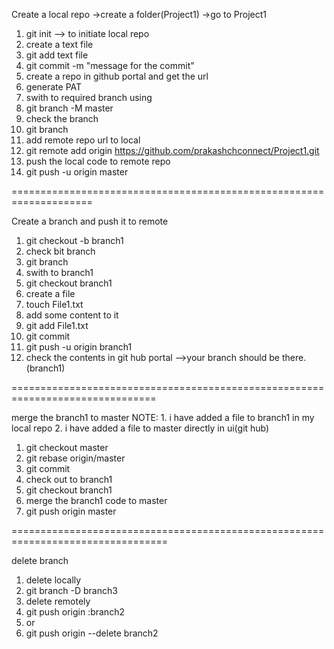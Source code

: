 Create a local repo
->create a folder(Project1)
->go to Project1
1. git init --> to initiate local repo
2. create a text file
3. git add text file
4. git commit -m "message for the commit"
5. create a repo in github portal and get the url
6. generate PAT
7. swith to required branch using
8. git branch -M master
9. check the branch
10. git branch
11. add remote repo url to local
12. git remote add origin https://github.com/prakashchconnect/Project1.git
13. push the local code to remote repo
14. git push -u origin master

====================================================================

Create a branch and push it to remote
1. git checkout -b branch1
2. check bit branch
3. git branch
4. swith to branch1
5. git checkout branch1
6. create a file
7. touch File1.txt
8. add some content to it
9. git add File1.txt
10. git commit
11. git push -u origin branch1
12. check the contents in git hub portal -->your branch should be there.(branch1)

===============================================================================

merge the branch1 to master
NOTE: 1. i have added a file to branch1 in my local repo
2. i have added a file to master directly in ui(git hub)

1. git checkout master
2. git rebase origin/master
3. git commit
4. check out to branch1
5. git checkout branch1
6. merge the branch1 code to master
7. git push origin master

=================================================================================

delete branch
1. delete locally
2. git branch -D branch3
3. delete remotely
4. git push origin :branch2
5. or
6. git push origin --delete branch2
